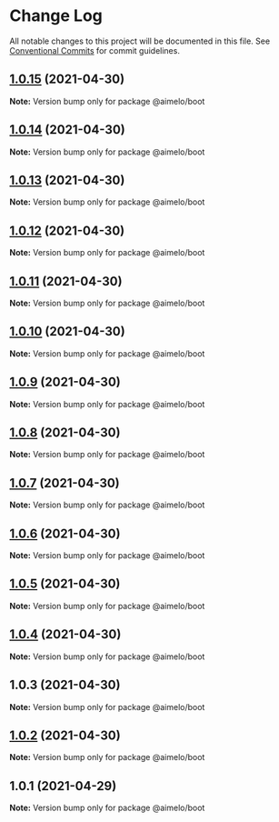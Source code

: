 # Change Log

All notable changes to this project will be documented in this file.
See [Conventional Commits](https://conventionalcommits.org) for commit guidelines.

## [1.0.15](https://github.com/aimelo-io/aimelo-nestjs/compare/@aimelo/boot@1.0.14...@aimelo/boot@1.0.15) (2021-04-30)

**Note:** Version bump only for package @aimelo/boot





## [1.0.14](https://github.com/aimelo-io/aimelo-nestjs/compare/@aimelo/boot@1.0.13...@aimelo/boot@1.0.14) (2021-04-30)

**Note:** Version bump only for package @aimelo/boot





## [1.0.13](https://github.com/aimelo-io/aimelo-nestjs/compare/@aimelo/boot@1.0.12...@aimelo/boot@1.0.13) (2021-04-30)

**Note:** Version bump only for package @aimelo/boot





## [1.0.12](https://github.com/aimelo-io/aimelo-nestjs/compare/@aimelo/boot@1.0.11...@aimelo/boot@1.0.12) (2021-04-30)

**Note:** Version bump only for package @aimelo/boot





## [1.0.11](https://github.com/aimelo-io/aimelo-nestjs/compare/@aimelo/boot@1.0.10...@aimelo/boot@1.0.11) (2021-04-30)

**Note:** Version bump only for package @aimelo/boot





## [1.0.10](https://github.com/aimelo-io/aimelo-nestjs/compare/@aimelo/boot@1.0.9...@aimelo/boot@1.0.10) (2021-04-30)

**Note:** Version bump only for package @aimelo/boot





## [1.0.9](https://github.com/aimelo-io/aimelo-nestjs/compare/@aimelo/boot@1.0.8...@aimelo/boot@1.0.9) (2021-04-30)

**Note:** Version bump only for package @aimelo/boot





## [1.0.8](https://github.com/aimelo-io/aimelo-nestjs/compare/@aimelo/boot@1.0.7...@aimelo/boot@1.0.8) (2021-04-30)

**Note:** Version bump only for package @aimelo/boot





## [1.0.7](https://github.com/aimelo-io/aimelo-nestjs/compare/@aimelo/boot@1.0.6...@aimelo/boot@1.0.7) (2021-04-30)

**Note:** Version bump only for package @aimelo/boot





## [1.0.6](https://github.com/aimelo-io/aimelo-nestjs/compare/@aimelo/boot@1.0.5...@aimelo/boot@1.0.6) (2021-04-30)

**Note:** Version bump only for package @aimelo/boot





## [1.0.5](https://github.com/aimelo-io/aimelo-nestjs/compare/@aimelo/boot@1.0.4...@aimelo/boot@1.0.5) (2021-04-30)

**Note:** Version bump only for package @aimelo/boot





## [1.0.4](https://github.com/aimelo-io/aimelo-nestjs/compare/@aimelo/boot@1.0.3...@aimelo/boot@1.0.4) (2021-04-30)

**Note:** Version bump only for package @aimelo/boot





## 1.0.3 (2021-04-30)

**Note:** Version bump only for package @aimelo/boot





## [1.0.2](https://github.com/aimelo-io/aimelo-nestjs/compare/@aimelo/boot@1.0.1...@aimelo/boot@1.0.2) (2021-04-30)

**Note:** Version bump only for package @aimelo/boot





## 1.0.1 (2021-04-29)

**Note:** Version bump only for package @aimelo/boot
